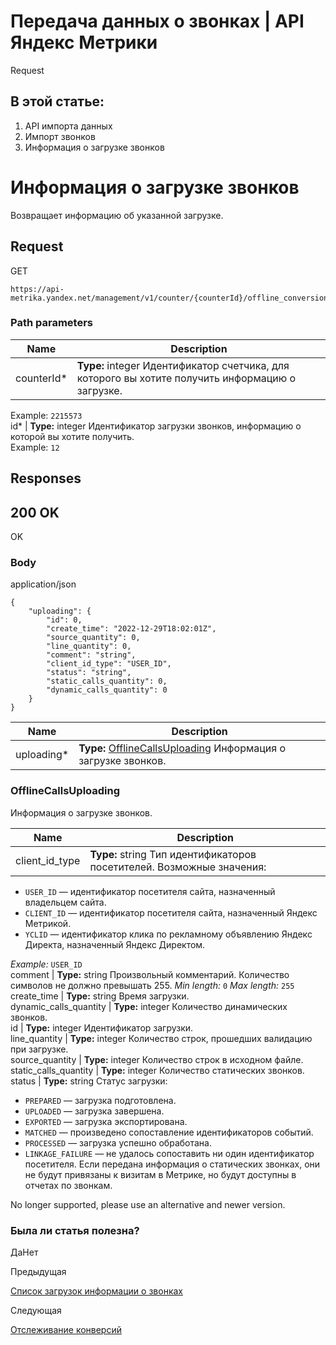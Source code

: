 # Передача данных о звонках | API Яндекс Метрики

Request

## В этой статье:

  1. API импорта данных
  2. Импорт звонков
  3. Информация о загрузке звонков

# Информация о загрузке звонков

Возвращает информацию об указанной загрузке.

## [](ru/management/openapi/call/findCallUploadingById#request)Request

GET
    
    
    https://api-metrika.yandex.net/management/v1/counter/{counterId}/offline_conversions/calls_uploading/{id}
    

### [](ru/management/openapi/call/findCallUploadingById#path-parameters)Path parameters

**Name** |  **Description**  
---|---  
counterId* |  **Type:** integer<int32> Идентификатор счетчика, для которого вы хотите получить информацию о загрузке.  
Example: `2215573`  
id* |  **Type:** integer<int64> Идентификатор загрузки звонков, информацию о которой вы хотите получить.  
Example: `12`  
  
## [](ru/management/openapi/call/findCallUploadingById#responses)Responses

## [](ru/management/openapi/call/findCallUploadingById#200-ok)200 OK

OK

### [](ru/management/openapi/call/findCallUploadingById#body)Body

application/json
    
    
    {
        "uploading": {
            "id": 0,
            "create_time": "2022-12-29T18:02:01Z",
            "source_quantity": 0,
            "line_quantity": 0,
            "comment": "string",
            "client_id_type": "USER_ID",
            "status": "string",
            "static_calls_quantity": 0,
            "dynamic_calls_quantity": 0
        }
    }
    

**Name** |  **Description**  
---|---  
uploading* |  **Type:** [OfflineCallsUploading](findcalluploadingbyid.md) Информация о загрузке звонков.  
  
### [](ru/management/openapi/call/findCallUploadingById#offlinecallsuploading)OfflineCallsUploading

Информация о загрузке звонков.

**Name** |  **Description**  
---|---  
client_id_type |  **Type:** string Тип идентификаторов посетителей. Возможные значения:

  * `USER_ID` — идентификатор посетителя сайта, назначенный владельцем сайта.
  * `CLIENT_ID` — идентификатор посетителя сайта, назначенный Яндекс Метрикой.
  * `YCLID` — идентификатор клика по рекламному объявлению Яндекс Директа, назначенный Яндекс Директом.

_Example:_ `USER_ID`  
comment |  **Type:** string Произвольный комментарий. Количество символов не должно превышать 255. _Min length:_ `0` _Max length:_ `255`  
create_time |  **Type:** string<date-time> Время загрузки.  
dynamic_calls_quantity |  **Type:** integer<int32> Количество динамических звонков.  
id |  **Type:** integer<int64> Идентификатор загрузки.  
line_quantity |  **Type:** integer<int32> Количество строк, прошедших валидацию при загрузке.  
source_quantity |  **Type:** integer<int32> Количество строк в исходном файле.  
static_calls_quantity |  **Type:** integer<int32> Количество статических звонков.  
status |  **Type:** string Статус загрузки:

  * `PREPARED` — загрузка подготовлена.
  * `UPLOADED` — загрузка завершена.
  * `EXPORTED` — загрузка экспортирована.
  * `MATCHED` — произведено сопоставление идентификаторов событий.
  * `PROCESSED` — загрузка успешно обработана.
  * `LINKAGE_FAILURE` — не удалось сопоставить ни один идентификатор посетителя. Если передана информация о статических звонках, они не будут привязаны к визитам в Метрике, но будут доступны в отчетах по звонкам.

  
  
No longer supported, please use an alternative and newer version.

### Была ли статья полезна?

ДаНет

Предыдущая

[Список загрузок информации о звонках](findallcalluploadings.md)

Следующая

[Отслеживание конверсий](../../conversion.md)
